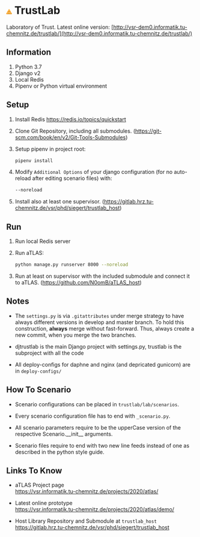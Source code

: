 # <img src="/_logos/atlas_orange.svg" alt="aTLAS orange" width="3%" height="3%"> TrustLab

Laboratory of Trust. Latest online version: [http://vsr-dem0.informatik.tu-chemnitz.de/trustlab/](http://vsr-dem0.informatik.tu-chemnitz.de/trustlab/)

## Information
1. Python 3.7
2. Django v2
3. Local Redis
4. Pipenv or Python virtual environment

## Setup
1. Install Redis https://redis.io/topics/quickstart

2. Clone Git Repository, including all submodules. (https://git-scm.com/book/en/v2/Git-Tools-Submodules)

3. Setup pipenv in project root:
    ```bash
    pipenv install
    ```
        
4. Modify ``Additional Options`` of your django configuration (for no auto-reload after editing scenario files) with:
    ```bash
    --noreload
    ```

6. Install also at least one supervisor. (https://gitlab.hrz.tu-chemnitz.de/vsr/phd/siegert/trustlab_host)

   
## Run

1. Run local Redis server

2. Run aTLAS:
    ```bash
    python manage.py runserver 8000 --noreload
    ```

3. Run at least on supervisor with the included submodule and connect it to aTLAS. (https://github.com/N0omB/aTLAS_host)

## Notes

- The ``settings.py`` is via ``.gitattributes`` under merge strategy to have always different versions in develop and master branch. To hold this construction, **always** merge without fast-forward. Thus, always create a new commit, when you merge the two branches.

- djtrustlab is the main Django project with settings.py, trustlab is the subproject with all the code

- All deploy-configs for daphne and nginx (and depricated gunicorn) are in ``deploy-configs/``

## How To Scenario

- Scenario configurations can be placed in ``trustlab/lab/scenarios``.

- Every scenario configuration file has to end with ``_scenario.py``.

- All scenario parameters require to be the upperCase version of the respective Scenario.\_\_init\_\_ arguments.

- Scenario files require to end with two new line feeds instead of one as described in the python style guide.

## Links To Know

* aTLAS Project page \
https://vsr.informatik.tu-chemnitz.de/projects/2020/atlas/

* Latest online prototype \
https://vsr.informatik.tu-chemnitz.de/projects/2020/atlas/demo/

* Host Library Repository and Submodule at `trustlab_host` \
https://gitlab.hrz.tu-chemnitz.de/vsr/phd/siegert/trustlab_host

